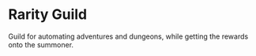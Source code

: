 # Rarity Guild

Guild for automating adventures and dungeons, while getting the rewards onto the summoner.